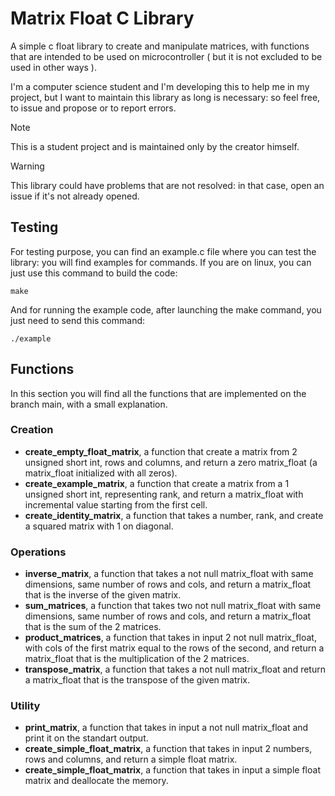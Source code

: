 # **Matrix Float C Library**

A simple c float library to create and manipulate matrices, with functions that are intended to be used on 
microcontroller ( but it is not excluded to be used in other ways ). 

I'm a computer science student and I'm developing this to help me in my project, but I want to maintain this 
library as long is necessary: so feel free, to issue and propose or to report errors.

> [!NOTE]
> This is a student project and is maintained only by the creator himself.

> [!WARNING]
> This library could have problems that are not resolved: in that case, open an issue if it's not already opened.


## Testing

For testing purpose, you can find an example.c file where you can test the library: you will find examples for commands. If you are on linux, you can just use this command to build the code:
```
make
```
And for running the example code, after launching the make command, you just need to send this command:
```
./example
```


## Functions 

In this section you will find all the functions that are implemented on the branch main, with a small explanation.

### Creation
- **create_empty_float_matrix**, a function that create a matrix from 2 unsigned short int, rows and columns, and return a zero matrix_float (a matrix_float initialized with all zeros).
- **create_example_matrix**, a function that create a matrix from a 1 unsigned short int, representing rank, and return a matrix_float with incremental value starting from the first cell.
- **create_identity_matrix**, a function that takes a number, rank, and create a squared matrix with 1 on diagonal.

### Operations
- **inverse_matrix**, a function that takes a not null matrix_float with same dimensions, same number of rows and cols, and return a matrix_float that is the inverse of the given matrix.
- **sum_matrices**, a function that takes two not null matrix_float with same dimensions, same number of rows and cols, and return a matrix_float that is the sum of the 2 matrices.
- **product_matrices**, a function that takes in input 2 not null matrix_float, with cols of the first matrix equal to the rows of the second, and return a matrix_float that is the multiplication of the 2 matrices.
- **transpose_matrix**, a function that takes a not null matrix_float and return a matrix_float that is the transpose of the given matrix.


### Utility
- **print_matrix**, a function that takes in input a not null matrix_float and print it on the standart output.
- **create_simple_float_matrix**, a function that takes in input 2 numbers, rows and columns, and return a simple float matrix.
- **create_simple_float_matrix**, a function that takes in input a simple float matrix and deallocate the memory.
